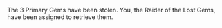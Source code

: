 The 3 Primary Gems have been stolen.
You, the Raider of the Lost Gems, have been assigned to retrieve them.